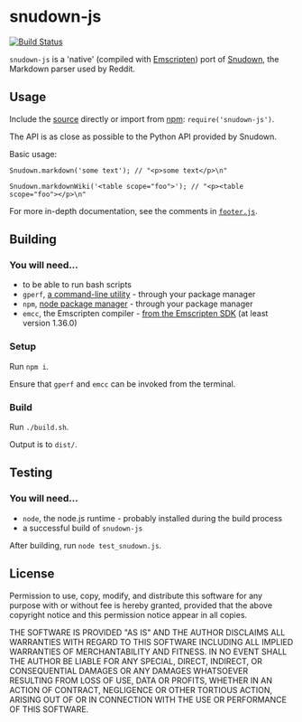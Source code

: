 snudown-js
=======

[![Build Status](https://travis-ci.org/erikdesjardins/snudown-js.svg)](https://travis-ci.org/erikdesjardins/snudown-js)

`snudown-js` is a 'native' (compiled with [Emscripten](https://kripken.github.io/emscripten-site/)) port of [Snudown](https://github.com/reddit/snudown/), the Markdown parser used by Reddit.


Usage
-----

Include the [source](https://github.com/erikdesjardins/snudown-js/releases/latest) directly or import from [npm](https://www.npmjs.com/package/snudown-js): `require('snudown-js')`.

The API is as close as possible to the Python API provided by Snudown.

Basic usage:

`Snudown.markdown('some text'); // "<p>some text</p>\n"`

`Snudown.markdownWiki('<table scope="foo">'); // "<p><table scope="foo"></p>\n"`

For more in-depth documentation, see the comments in [`footer.js`](https://github.com/erikdesjardins/snudown-js/blob/master/footer.js).

Building
--------

### You will need...

- to be able to run bash scripts
- `gperf`, [a command-line utility](https://www.gnu.org/software/gperf/) - through your package manager
- `npm`, [node package manager](https://www.npmjs.com/) - through your package manager
- `emcc`, the Emscripten compiler - [from the Emscripten SDK](https://kripken.github.io/emscripten-site/docs/getting_started/downloads.html) (at least version 1.36.0)

### Setup

Run	`npm i`.

Ensure that `gperf` and `emcc` can be invoked from the terminal.

### Build

Run `./build.sh`.

Output is to `dist/`.


Testing
-------

### You will need...

- `node`, the node.js runtime - probably installed during the build process
- a successful build of `snudown-js`

After building, run `node test_snudown.js`.


License
-------

Permission to use, copy, modify, and distribute this software for any
purpose with or without fee is hereby granted, provided that the above
copyright notice and this permission notice appear in all copies.

THE SOFTWARE IS PROVIDED "AS IS" AND THE AUTHOR DISCLAIMS ALL WARRANTIES
WITH REGARD TO THIS SOFTWARE INCLUDING ALL IMPLIED WARRANTIES OF
MERCHANTABILITY AND FITNESS. IN NO EVENT SHALL THE AUTHOR BE LIABLE FOR
ANY SPECIAL, DIRECT, INDIRECT, OR CONSEQUENTIAL DAMAGES OR ANY DAMAGES
WHATSOEVER RESULTING FROM LOSS OF USE, DATA OR PROFITS, WHETHER IN AN
ACTION OF CONTRACT, NEGLIGENCE OR OTHER TORTIOUS ACTION, ARISING OUT OF
OR IN CONNECTION WITH THE USE OR PERFORMANCE OF THIS SOFTWARE.
